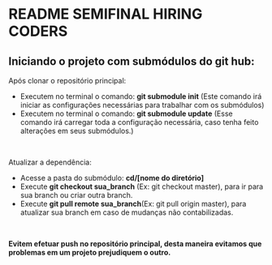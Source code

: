 <h1>README SEMIFINAL HIRING CODERS</h1>

<h2>Iniciando o projeto com submódulos do git hub:</h2>

<p>Após clonar o repositório principal: </p>
<ul>
    <li>Executem no terminal o comando: <b>git submodule init</b> (Este comando irá iniciar as configurações necessárias para trabalhar com os submódulos)</li>
    <li>Executem no terminal o comando: <b>git submodule update</b> (Esse comando irá carregar toda a configuração necessária, caso tenha feito alterações em seus submódulos.)</li>
</ul>
<br/>
<p>Atualizar a dependência:</p>
<ul>
    <li>Acesse a pasta do submódulo: <b>cd/[nome do diretório]</b></li>
    <li>Execute <b>git checkout sua_branch</b> (Ex: git checkout master), para ir para sua branch ou criar outra branch.</li>
    <li>Execute <b>git pull remote sua_branch</b>(Ex: git pull origin master), para atualizar sua branch em caso de mudanças não contabilizadas.</li>
</ul>
<br/>
<p><b>Evitem efetuar push no repositório principal, desta maneira evitamos que problemas em um projeto prejudiquem o outro.</b></p>
